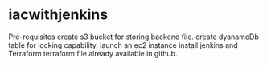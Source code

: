 # iacwithjenkins

Pre-requisites
create s3 bucket for storing backend file.
create dyanamoDb table for locking capability.
launch an ec2 instance install jenkins and Terraform
terraform file already available in github.
